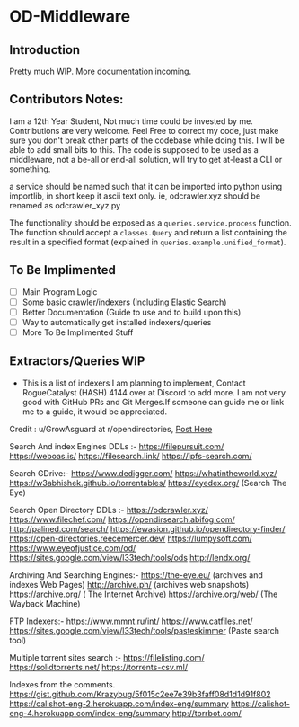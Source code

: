 # OD-Middleware

## Introduction

Pretty much WIP. More documentation incoming.


## Contributors Notes:

I am a 12th Year Student, Not much time could be invested by me.
Contributions are very welcome. Feel Free to correct my code, just make sure you don't break other parts of the codebase while doing this. 
I will be able to add small bits to this. The code is supposed to be used as a middleware, not a be-all or end-all solution, will try to get at-least a CLI or something.

a service should be named such that it can be imported into python using importlib, in short keep it ascii text only.
ie, odcrawler.xyz should be renamed as odcrawler_xyz.py

The functionality should be exposed as a `queries.service.process` function. The function should accept a `classes.Query` and return a list containing the result in a specified format (explained in `queries.example.unified_format`).

## To Be Implimented

- [ ] Main Program Logic
- [ ] Some basic crawler/indexers (Including Elastic Search)
- [ ] Better Documentation (Guide to use and to build upon this)
- [ ] Way to automatically get installed indexers/queries
- [ ] More To Be Implimented Stuff

## Extractors/Queries WIP

- This is a list of indexers I am planning to implement, Contact RogueCatalyst (HASH) 4144 over at Discord to add more. I am not very good with GitHub PRs and Git Merges.If someone can guide me or link me to a guide, it would be appreciated.

Credit : u/GrowAsguard at r/opendirectories, [Post Here](https://www.reddit.com/r/opendirectories/comments/lj0a1e/my_favorite_open_directory_search_tools/)

Search And index Engines DDLs :-
<https://filepursuit.com/>
<https://weboas.is/>
<https://filesearch.link/>
<https://ipfs-search.com/>

Search GDrive:-
<https://www.dedigger.com/>
<https://whatintheworld.xyz/>
<https://w3abhishek.github.io/torrentables/>
<https://eyedex.org/> (Search The Eye)

Search Open Directory DDLs :-
<https://odcrawler.xyz/>
<https://www.filechef.com/>
<https://opendirsearch.abifog.com/>
<http://palined.com/search/>
<https://ewasion.github.io/opendirectory-finder/>
<https://open-directories.reecemercer.dev/>
<https://lumpysoft.com/>
<https://www.eyeofjustice.com/od/>
<https://sites.google.com/view/l33tech/tools/ods>
<http://lendx.org/>

Archiving And Searching Engines:-
<https://the-eye.eu/> (archives and indexes Web Pages)
<http://archive.ph/> (archives web snapshots)
<https://archive.org/> ( The Internet Archive)
<https://archive.org/web/> (The Wayback Machine)

FTP Indexers:-
<https://www.mmnt.ru/int/>
<https://www.catfiles.net/>
<https://sites.google.com/view/l33tech/tools/pasteskimmer> (Paste search tool)

Multiple torrent sites search :-
<https://filelisting.com/>
<https://solidtorrents.net/>
<https://torrents-csv.ml/>

Indexes from the comments.
<https://gist.github.com/Krazybug/5f015c2ee7e39b3faff08d1d1d91f802>
<https://calishot-eng-2.herokuapp.com/index-eng/summary>
<https://calishot-eng-4.herokuapp.com/index-eng/summary>
<http://torrbot.com/>